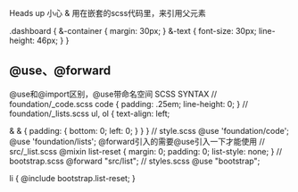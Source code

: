 Heads up 小心
& 用在嵌套的scss代码里，来引用父元素

.dashboard {
&-container {
margin: 30px;
}
&-text {
font-size: 30px;
line-height: 46px;
}
}

## @use、@forward
@use和@import区别，@use带命名空间
SCSS SYNTAX
// foundation/_code.scss
code {
  padding: .25em;
  line-height: 0;
}
// foundation/_lists.scss
ul, ol {
  text-align: left;

  & & {
    padding: {
      bottom: 0;
      left: 0;
    }
  }
}
// style.scss
@use 'foundation/code';
@use 'foundation/lists';
@forward引入的需要@use引入一下才能使用
// src/_list.scss
@mixin list-reset {
  margin: 0;
  padding: 0;
  list-style: none;
}
// bootstrap.scss
@forward "src/list";
// styles.scss
@use "bootstrap";

li {
  @include bootstrap.list-reset;
}